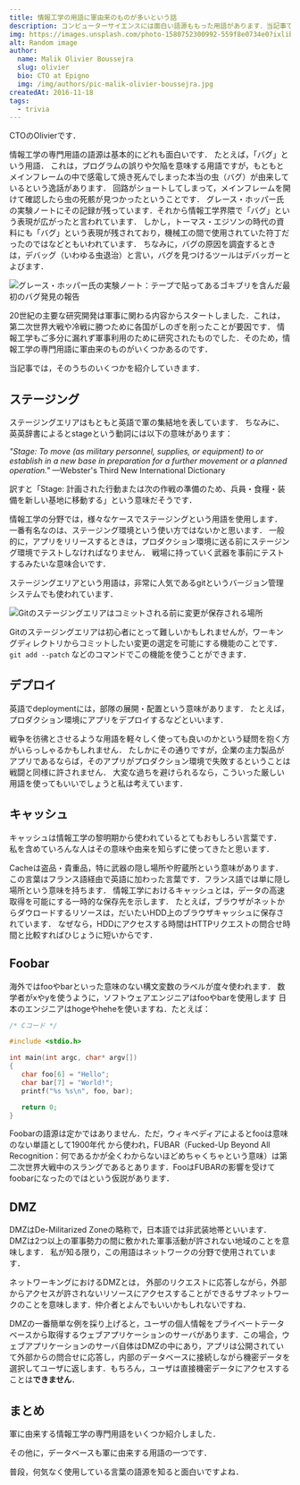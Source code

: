 ```yaml
---
title: 情報工学の用語に軍由来のものが多いという話
description: コンピューターサイエンスには面白い語源ももった用語があります．当記事では，それらのうちいくつかを紹介します．
img: https://images.unsplash.com/photo-1580752300992-559f8e0734e0?ixlib=rb-1.2.1&ixid=eyJhcHBfaWQiOjEyMDd9&auto=format&fit=crop&w=634&q=80
alt: Random image
author:
  name: Malik Olivier Boussejra
  slug: olivier
  bio: CTO at Epigno
  img: /img/authors/pic-malik-olivier-boussejra.jpg
createdAt: 2016-11-18
tags:
  - trivia
---
```


CTOのOlivierです．

情報工学の専門用語の語源は基本的にどれも面白いです．
たとえば，「バグ」という用語．
これは，プログラムの誤りや欠陥を意味する用語ですが，もともとメインフレームの中で感電して焼き死んでしまった本当の虫（バグ）が由来しているという逸話があります．
回路がショートしてしまって，メインフレームを開けて確認したら虫の死骸が見つかったということです．
グレース・ホッパー氏の実験ノートにその記録が残っています．それから情報工学界隈で「バグ」という表現が広がったと言われています．
しかし，トーマス・エジソンの時代の資料にも「バグ」という表現が残されており，機械工の間で使用されていた符丁だったのではなどともいわれています．
ちなみに，バグの原因を調査するときは，デバッグ（いわゆる虫退治）と言い，バグを見つけるツールはデバッガーとよびます．

<!-- {% include figure.html
    url='/images/military/bug-grace-hopper.jpg'
    caption='グレース・ホッパー氏の実験ノート：テープで貼ってあるゴキブリを含んだ最初のバグ発見の報告'
%} -->
![グレース・ホッパー氏の実験ノート：テープで貼ってあるゴキブリを含んだ最初のバグ発見の報告](/img/military/bug-grace-hopper.jpg)

20世紀の主要な研究開発は軍事に関わる内容からスタートしました．これは，第二次世界大戦や冷戦に勝つために各国がしのぎを削ったことが要因です．
情報工学もご多分に漏れず軍事利用のために研究されたものでした．そのため，情報工学の専門用語に軍由来のものがいくつかあるのです．

当記事では，そのうちのいくつかを紹介していきます．

## ステージング

ステージングエリアはもともと英語で軍の集結地を表しています．
ちなみに、英英辞書によるとstageという動詞には以下の意味があります：

*"Stage: To move (as military personnel, supplies, or equipment) to or establish in a new base in preparation for a further movement or a planned operation."* —Webster's Third New International Dictionary

訳すと「Stage: 計画された行動または次の作戦の準備のため、兵員・食糧・装備を新しい基地に移動する」という意味だそうです．

情報工学の分野では，様々なケースでステージングという用語を使用します．
一番有名なのは、ステージング環境という使い方ではないかと思います．
一般的に，アプリをリリースするときは，プロダクション環境に送る前にステージング環境でテストしなければなりません．
戦場に持っていく武器を事前にテストするみたいな意味合いです．

ステージングエリアという用語は，非常に人気であるgitというバージョン管理システムでも使われています．

<!-- {% include figure.html
    url='/images/military/git.png'
    caption='Gitのステージングエリアはコミットされる前に変更が保存される場所'
%} -->
![Gitのステージングエリアはコミットされる前に変更が保存される場所](/img/military/git.png)

Gitのステージングエリアは初心者にとって難しいかもしれませんが，ワーキングディレクトリからコミットしたい変更の選定を可能にする機能のことです．`git add --patch` などのコマンドでこの機能を使うことができます．

## デプロイ

英語でdeploymentには，部隊の展開・配置という意味があります．
たとえば，プロダクション環境にアプリをデプロイするなどといいます．

戦争を彷彿とさせるような用語を軽々しく使っても良いのかという疑問を抱く方がいらっしゃるかもしれません．
たしかにその通りですが，企業の主力製品がアプリであるならば，そのアプリがプロダクション環境で失敗するということは戦闘と同様に許されません．
大変な過ちを避けられるなら，こういった厳しい用語を使ってもいいでしょうと私は考えています．

## キャッシュ

キャッシュは情報工学の黎明期から使われているとてもおもしろい言葉です．
私を含めていろんな人はその意味や由来を知らずに使ってきたと思います．

Cacheは盗品・貴重品，特に武器の隠し場所や貯蔵所という意味があります．
この言葉はフランス語経由で英語に加わった言葉です．フランス語では単に隠し場所という意味を持ちます．
情報工学におけるキャッシュとは，データの高速取得を可能にする一時的な保存先を示します．
たとえば，ブラウザがネットからダウロードするリソースは，だいたいHDD上のブラウザキャッシュに保存されています．
なぜなら，HDDにアクセスする時間はHTTPリクエストの問合せ時間と比較すればひじょうに短いからです．

## Foobar

海外ではfooやbarといった意味のない構文変数のラベルが度々使われます．
数学者がxやyを使うように，ソフトウェアエンジニアはfooやbarを使用します
日本のエンジニアはhogeやheheを使いますね．たとえば：

```c
/* Cコード */

#include <stdio.h>

int main(int argc, char* argv[])
{
   char foo[6] = "Hello";
   char bar[7] = "World!";
   printf("%s %s\n", foo, bar);

   return 0;
}
```

Foobarの語源は定かではありません．ただ，ウィキペディアによるとfooは意味のない単語として1900年代
から使われ，FUBAR（Fucked-Up Beyond All Recognition：何であるかが全くわからないほどめちゃくちゃという意味）は第二次世界大戦中のスラングであるとあります．FooはFUBARの影響を受けてfoobarになったのではという仮説があります．

## DMZ

DMZはDe-Militarized Zoneの略称で，日本語では非武装地帯といいます．
DMZは2つ以上の軍事勢力の間に敷かれた軍事活動が許されない地域のことを意味します．
私が知る限り，この用語はネットワークの分野で使用されています．

ネットワーキングにおけるDMZとは，
外部のリクエストに応答しながら，外部からアクセスが許されないリソースにアクセスすることができるサブネットワークのことを意味します．仲介者とよんでもいいかもしれないですね．

DMZの一番簡単な例を採り上げると，ユーザの個人情報をプライベートテータベースから取得するウェブアプリケーションのサーバがあります．この場合，ウェブアプリケーションのサーバ自体はDMZの中にあり，アプリは公開されていて外部からの問合せに応答し，内部のデータベースに接続しながら機密データを選択してユーザに返します．もちろん，ユーザは直接機密データにアクセスすることは**できません**．

## まとめ

軍に由来する情報工学の専門用語をいくつか紹介しました．

その他に，データベースも軍に由来する用語の一つです．

普段，何気なく使用している言葉の語源を知ると面白いですよね．
